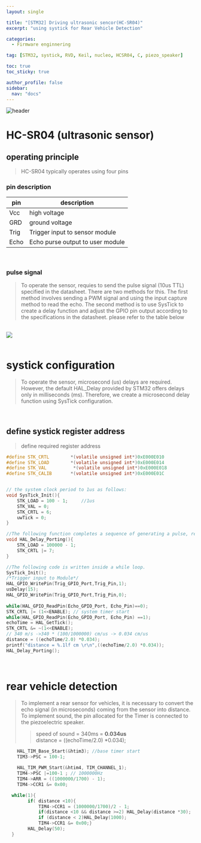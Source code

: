 ```yaml
---
layout: single

title: "[STM32] Driving ultrasonic sencor(HC-SR04)"
excerpt: "using systick for Rear Vehicle Detection"

categories:
  - Firmware enginnering

tag: [STM32, systick, RVD, Keil, nucleo, HCSR04, C, piezo_speaker] 

toc: true
toc_sticky: true

author_profile: false
sidebar:
  nav: "docs"
---
```


![header](https://capsule-render.vercel.app/api?type=rect&color=20:660099,100:E2231A)

# HC-SR04 (ultrasonic sensor)

## operating principle
>HC-SR04 typically operates using four pins</br>
### pin description
|pin|description|
|---|---|
|Vcc|high voltage|
|GRD| ground voltage|
|Trig|Trigger input to sensor module|
|Echo|Echo purse output to user module|
</br>

### pulse signal
>To operate the sensor, requies to send the pulse signal (10us TTL) specified in the datasheet. There are two methods for this. The first method involves sending a PWM signal and using the input capture method to read the echo. The second method is to use SysTick to create a delay function and adjust the GPIO pin output according to the specifications in the datasheet. please refer to the table below

</br>

<img src="..\prj\images\2023-11-26-RVD_sonarSensor\sornal_sensor.png">
</br></br>

# systick configuration 
> To operate the sensor, microsecond (us) delays are required. However, the default HAL_Delay provided by STM32 offers delays only in milliseconds (ms). Therefore, we create a microsecond delay function using SysTick configuration.
</br>

## define systick register address
>define required register address 

```C
#define STK_CRTL 		*(volatile unsigned int*)0xE000E010
#define STK_LOAD 		*(volatile unsigned int*)0xE000E014
#define STK_VAL  		 *(volatile unsigned int*)0xE000E018
#define STK_CALIB 	    *(volatile unsigned int*)0xE000E01C


// the system clock period to 1us as follows:
void SysTick_Init(){
	STK_LOAD = 100 - 1;		//1us
	STK_VAL = 0;
	STK_CRTL = 6;
	uwTick = 0;
}

//The following function completes a sequence of generating a pulse, reading the echo, and then restoring the clock to its original state. so that Hal_Delay() can be used again
void HAL_Delay_Porting(){
	STK_LOAD = 100000 - 1;
	STK_CRTL |= 7;
}

//The following code is written inside a while loop.
SysTick_Init();
/*Trigger input to Module*/
HAL_GPIO_WritePin(Trig_GPIO_Port,Trig_Pin,1);
usDelay(15);
HAL_GPIO_WritePin(Trig_GPIO_Port,Trig_Pin,0);
		
while(HAL_GPIO_ReadPin(Echo_GPIO_Port, Echo_Pin)==0);
STK_CRTL |= (1<<ENABLE); // system timer start
while(HAL_GPIO_ReadPin(Echo_GPIO_Port, Echo_Pin) ==1);
echoTime = HAL_GetTick();
STK_CRTL &= ~(1<<ENABLE);
// 340 m/s ->340 * (100/1000000) cm/us -> 0.034 cm/us
distance = ((echoTime/2.0) *0.034);
printf("distance = %.1lf cm \r\n",((echoTime/2.0) *0.034));
HAL_Delay_Porting();
```
</br>


# rear vehicle detection 
>To implement a rear sensor for vehicles, it is necessary to convert the echo signal (in microseconds) coming from the sensor into distance. To implement sound, the pin allocated for the Timer is connected to the piezoelectric speaker.
>>speed of sound = 340ms = **0.034us**</br>
distance = ((echoTime/2.0) *0.034);


```C
	HAL_TIM_Base_Start(&htim3); //base timer start
	TIM3->PSC = 100-1;
	
	HAL_TIM_PWM_Start(&htim4, TIM_CHANNEL_1);
	TIM4->PSC |=100-1 ; // 1000000Hz
	TIM4->ARR = ((1000000/1700) - 1);
	TIM4->CCR1 &= 0x00;

  while(1){
		if( distance <10){
			TIM4->CCR1 = (1000000/1700)/2 - 1;
			if(distance <10 && distance >=2) HAL_Delay(distance *30);
			if (distance < 2)HAL_Delay(1000);
			TIM4->CCR1 &= 0x00;}
		HAL_Delay(50);
  }
```

